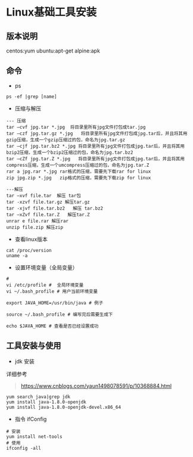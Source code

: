 # Linux基础工具安装

## 版本说明

centos:yum
ubuntu:apt-get
alpine:apk


## 命令

* ps

```
ps -ef |grep [name]
```

* 压缩与解压

```
--- 压缩
tar –cvf jpg.tar *.jpg  将目录里所有jpg文件打包成tar.jpg
tar –czf jpg.tar.gz *.jpg   将目录里所有jpg文件打包成jpg.tar后，并且将其用gzip压缩，生成一个gzip压缩过的包，命名为jpg.tar.gz
tar –cjf jpg.tar.bz2 *.jpg 将目录里所有jpg文件打包成jpg.tar后，并且将其用bzip2压缩，生成一个bzip2压缩过的包，命名为jpg.tar.bz2
tar –cZf jpg.tar.Z *.jpg   将目录里所有jpg文件打包成jpg.tar后，并且将其用compress压缩，生成一个umcompress压缩过的包，命名为jpg.tar.Z
rar a jpg.rar *.jpg rar格式的压缩，需要先下载rar for linux
zip jpg.zip *.jpg   zip格式的压缩，需要先下载zip for linux

---解压
tar –xvf file.tar  解压 tar包
tar -xzvf file.tar.gz 解压tar.gz
tar -xjvf file.tar.bz2   解压 tar.bz2
tar –xZvf file.tar.Z   解压tar.Z
unrar e file.rar 解压rar
unzip file.zip 解压zip

```

* 查看linux版本

```
cat /proc/version
uname -a
```

* 设置环境变量（全局变量）

```shell
#
vi /etc/profile #  全局环境变量
vi ~/.bash_profile # 用户当前环境变量

export JAVA_HOME=/usr/bin/java # 例子

source ~/.bash_profile # 编写完后需要生成下

echo $JAVA_HOME # 查看是否已经设置成功
```

## 工具安装与使用

* jdk 安装

详细参考
>https://www.cnblogs.com/yaun1498078591/p/10368884.html

```shell
yum search java|grep jdk
yum install java-1.8.0-openjdk
yum install java-1.8.0-openjdk-devel.x86_64
```

* 指令 ifConfig

```shell
# 安装
yum install net-tools 
# 使用
ifconfig -all  
````